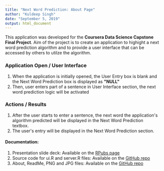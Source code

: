 ```yaml
---
title: "Next Word Prediction: About Page"
author: "Kuldeep Singh"
date: "September 5, 2019"
output: html_document
---
```


This application was developed for the **Coursera Data Science Capstone Final Project**. 
Aim of the project is to create an application to highight a next word prediction algorithm 
and to provide a user interface that can be accessed by others to utilze the algorithm.

### Application Open / User Interface
1. When the application is initially opened, the User Entry box is blank and the Next Word Prediction box is displayed as **"NULL"** 
2. Then, user enters part of a sentence in User Interface section, the next word prediction logic will be activated

### Actions / Results
1. After the user starts to enter a sentence, the next word the application's algorithm predicted will be displayed in the Next Word Prediction textbox.
2. The user's entry will be displayed in the Next Word Prediction section.

#### Documentation:
1. Presentation slide deck: Available on the [RPubs page](http://rpubs.com/kuldeep3005/525848)
2. Source code for ui.R and server.R files: Available on the [GitHub repo](https://github.com/kuldeep3005/DataScience_Capstone_FinalAssignment)
3. About, ReadMe, PNG and JPG files: Available on the [GitHub repo](https://github.com/kuldeep3005/DataScience_Capstone_FinalAssignment)